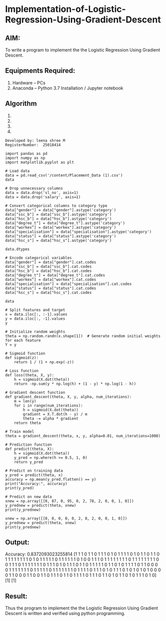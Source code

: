 # Implementation-of-Logistic-Regression-Using-Gradient-Descent

## AIM:
To write a program to implement the the Logistic Regression Using Gradient Descent.

## Equipments Required:
1. Hardware – PCs
2. Anaconda – Python 3.7 Installation / Jupyter notebook

## Algorithm
1. 
2. 
3. 
4. 

```
Developed by: leena shree M
RegisterNumber:  25018414

import pandas as pd
import numpy as np
import matplotlib.pyplot as plt

# Load data
data = pd.read_csv('/content/Placement_Data (1).csv')
data

# Drop unnecessary columns
data = data.drop('sl_no', axis=1)
data = data.drop('salary', axis=1)

# Convert categorical columns to category type
data["gender"] = data["gender"].astype('category')
data["ssc_b"] = data["ssc_b"].astype('category')
data["hsc_b"] = data["hsc_b"].astype('category')
data["degree_t"] = data["degree_t"].astype('category')
data["workex"] = data["workex"].astype('category')
data["specialisation"] = data["specialisation"].astype('category')
data["status"] = data["status"].astype('category')
data["hsc_s"] = data["hsc_s"].astype('category')

data.dtypes

# Encode categorical variables
data["gender"] = data["gender"].cat.codes
data["ssc_b"] = data["ssc_b"].cat.codes
data["hsc_b"] = data["hsc_b"].cat.codes
data["degree_t"] = data["degree_t"].cat.codes
data["workex"] = data["workex"].cat.codes
data["specialisation"] = data["specialisation"].cat.codes
data["status"] = data["status"].cat.codes
data["hsc_s"] = data["hsc_s"].cat.codes

data

# Split features and target
x = data.iloc[:, :-1].values
y = data.iloc[:, -1].values
y

# Initialize random weights
theta = np.random.randn(x.shape[1])  # Generate random initial weights for each feature
Y = y

# Sigmoid function
def sigmoid(z):
    return 1 / (1 + np.exp(-z))

# Loss function
def loss(theta, X, y):
    h = sigmoid(X.dot(theta))
    return -np.sum(y * np.log(h) + (1 - y) * np.log(1 - h))

# Gradient descent function
def gradient_descent(theta, X, y, alpha, num_iterations):
    m = len(y)
    for i in range(num_iterations):
        h = sigmoid(X.dot(theta))
        gradient = X.T.dot(h - y) / m
        theta -= alpha * gradient
    return theta

# Train model
theta = gradient_descent(theta, x, y, alpha=0.01, num_iterations=1000)

# Prediction function
def predict(theta, X):
    h = sigmoid(X.dot(theta))
    y_pred = np.where(h >= 0.5, 1, 0)
    return y_pred

# Predict on training data
y_pred = predict(theta, x)
accuracy = np.mean(y_pred.flatten() == y)
print("Accuracy:", accuracy)
print(y_pred)

# Predict on new data
xnew = np.array([[0, 87, 0, 95, 0, 2, 78, 2, 0, 0, 1, 0]])
y_prednew = predict(theta, xnew)
print(y_prednew)

xnew = np.array([[0, 0, 0, 0, 0, 2, 8, 2, 0, 0, 1, 0]])
y_prednew = predict(theta, xnew)
print(y_prednew)
```

## Output:
Accuracy: 0.8372093023255814 [1 1 1 0 1 1 0 1 1 1 0 1 0 1 1 1 1 0 1 0 1 1 0 1 1 0 1 1 1 1 1 1 1 1 0 1 0 1 1 1 1 1 0 1 1 1 1 1 1 0 1 0 0 1 1 1 0 1 1 1 1 1 1 1 1 0 1 1 1 1 1 1 1 1 0 0 1 1 1 0 1 1 1 1 1 1 1 0 1 1 1 0 1 0 1 1 1 0 1 1 0 1 1 1 1 1 0 1 1 0 1 0 1 1 1 1 0 1 1 0 0 0 0 1 1 1 1 1 1 1 0 1 1 1 1 1 0 1 1 1 1 1 1 1 0 1 1 1 1 0 1 1 1 0 1 0 1 1 1 0 1 0 1 0 1 0 1 0 0 0 0 1 1 0 0 0 1 1 0 0 1 1 0 1 1 1 0 1 1 0 1 1 1 1 0 1 1 1 0 1 1 0 1 0 1 1 0 1 0 1 1 1 0 1 0] [1] [1]


## Result:

Thus the program to implement the the Logistic Regression Using Gradient Descent is written and verified using python programming.

